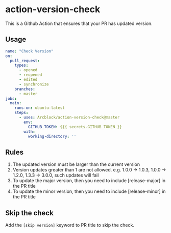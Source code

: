# action-version-check

This is a Github Action that ensures that your PR has updated version.

## Usage

```yml
name: "Check Version"
on:
  pull_request:
    types:
      - opened
      - reopened
      - edited
      - synchronize
    branches:
      - master
jobs:
  main:
    runs-on: ubuntu-latest
    steps:
      - uses: Arcblock/action-version-check@master
        env:
          GITHUB_TOKEN: ${{ secrets.GITHUB_TOKEN }}
        with:
          working-directory: ''
```

## Rules

1. The updated version must be larger than the current version
1. Version updates greater than 1 are not allowed. e.g. 1.0.0 -> 1.0.3, 1.0.0 -> 1.2.0, 1.3.3 -> 3.0.0, such updates will fail
1. To update the major version, then you need to include [release-major] in the PR title
1. To update the minor version, then you need to include [release-minor] in the PR title

## Skip the check

Add the `[skip version]` keyword to PR title to skip the check.
